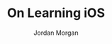---
layout: post
tags: ["Misc"]
title: "On Learning iOS"
author: Jordan Morgan
description: "iOS, once a newly minted discipline, is now a large world. It's intimidating to get started, so here's my simple take on how to get going quickly."
image: /assets/images/logo.png
---